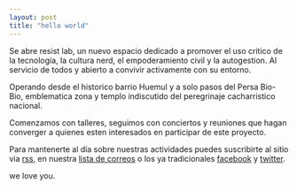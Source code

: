 ```yaml
---
layout: post
title: "hello world"
---
```


Se abre resist lab, un nuevo espacio dedicado a promover el uso critico de la tecnología, la cultura nerd, el empoderamiento civil y la autogestion. Al servicio de todos y abierto a convivir activamente con su entorno.

Operando desde el historico barrio Huemul y a solo pasos del Persa Bio-Bio, emblematica zona y templo indiscutido del peregrinaje cacharristico nacional.

Comenzamos con talleres, seguimos con conciertos y reuniones que hagan converger a quienes esten interesados en participar de este proyecto.

Para mantenerte al día sobre nuestras actividades puedes suscribirte al sitio via [rss](/feed.xml), en nuestra [lista de correos](/mailing/) o los ya tradicionales [facebook](http://facebook.com/resistlab) y [twitter](http://twitter.com/resist_lab).

we love you.